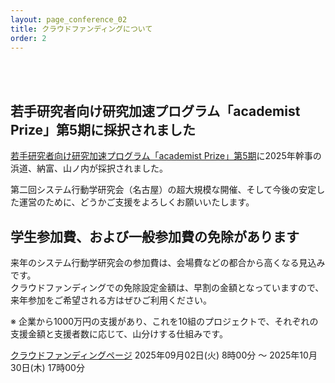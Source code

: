 ```yaml
---
layout: page_conference_02
title: クラウドファンディングについて
order: 2
---
```


<br>
<br>

## 若手研究者向け研究加速プログラム「academist Prize」第5期に採択されました

[若手研究者向け研究加速プログラム「academist Prize」第5期](https://www.corp.academist-cf.com/post/press250513)に2025年幹事の浜道、納富、山ノ内が採択されました。

第二回システム行動学研究会（名古屋）の超大規模な開催、そして今後の安定した運営のために、どうかご支援をよろしくお願いいたします。

## 学生参加費、および一般参加費の免除があります

来年のシステム行動学研究会の参加費は、会場費などの都合から高くなる見込みです。<br>
クラウドファンディングでの免除設定金額は、早割の金額となっていますので、来年参加をご希望される方はぜひご利用ください。<br>

※ 企業から1000万円の支援があり、これを10組のプロジェクトで、それぞれの支援金額と支援者数に応じて、山分けする仕組みです。

[クラウドファンディングページ](https://academist-cf.com/projects/395)
2025年09月02日(火) 8時00分 〜 2025年10月30日(木) 17時00分
